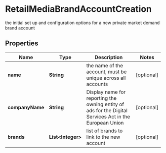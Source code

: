 

# RetailMediaBrandAccountCreation

the initial set up and configuration options for a new private market demand brand account

## Properties

| Name | Type | Description | Notes |
|------------ | ------------- | ------------- | -------------|
|**name** | **String** | the name of the account, must be unique across all accounts |  [optional] |
|**companyName** | **String** | Display name for reporting the owning entity of ads for the Digital Services Act in the European Union |  [optional] |
|**brands** | **List&lt;Integer&gt;** | list of brands to link to the new account |  [optional] |



